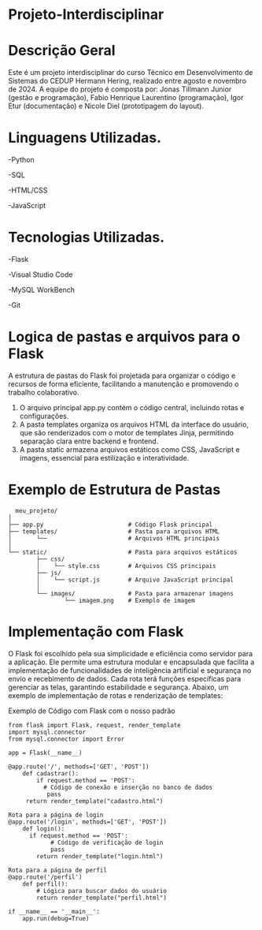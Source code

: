 # Projeto-Interdisciplinar
# Descrição Geral
Este é um projeto interdisciplinar do curso Técnico em Desenvolvimento de Sistemas do CEDUP Hermann Hering, realizado entre agosto e novembro de 2024. A equipe do projeto é composta por: Jonas Tillmann Junior (gestão e programação), Fabio Henrique Laurentino       (programação), Igor Etur (documentação) e Nicole Diel (prototipagem do layout).

# Linguagens Utilizadas.
-Python

-SQL

-HTML/CSS

-JavaScript
    
# Tecnologias Utilizadas.
-Flask

-Visual Studio Code

-MySQL WorkBench

-Git
    
# Logica de pastas e arquivos para o Flask
A estrutura de pastas do Flask foi projetada para organizar o código e recursos de forma eficiente, facilitando a manutenção e promovendo o trabalho colaborativo.

1. O arquivo principal app.py contém o código central, incluindo rotas e configurações.
2. A pasta templates organiza os arquivos HTML da interface do usuário, que são renderizados com o motor de templates Jinja, permitindo separação clara entre backend e frontend.
3. A pasta static armazena arquivos estáticos como CSS, JavaScript e imagens, essencial para estilização e interatividade.

# Exemplo de Estrutura de Pastas
      meu_projeto/
    │
    ├── app.py                        # Código Flask principal 
    ├── templates/                    # Pasta para arquivos HTML
    │       └──                       # Arquivos HTML principais
    │
    └── static/                       # Pasta para arquivos estáticos
            ├── css/
            │    └── style.css        # Arquivos CSS principais
            ├── js/
            │    └── script.js        # Arquivo JavaScript principal
            │
            └── images/               # Pasta para armazenar imagens
                    └── imagem.png    # Exemplo de imagem

# Implementação com Flask
O Flask foi escolhido pela sua simplicidade e eficiência como servidor para a aplicação. Ele permite uma estrutura modular e encapsulada que facilita a implementação de funcionalidades de inteligência artificial e segurança no envio e recebimento de dados.         Cada rota terá funções específicas para gerenciar as telas, garantindo estabilidade e segurança. Abaixo, um exemplo de implementação de rotas e renderização de templates:
    
Exemplo de Código com Flask com o nosso padrão

    from flask import Flask, request, render_template
    import mysql.connector
    from mysql.connector import Error

    app = Flask(__name__)

    @app.route('/', methods=['GET', 'POST'])
        def cadastrar():
            if request.method == 'POST':
              # Código de conexão e inserção no banco de dados
               pass
         return render_template("cadastro.html")

    Rota para a página de login
    @app.route('/login', methods=['GET', 'POST'])
        def login():
          if request.method == 'POST':
                # Código de verificação de login
                pass
            return render_template("login.html")

    Rota para a página de perfil
    @app.route('/perfil')
        def perfil():
            # Lógica para buscar dados do usuário
            return render_template("perfil.html")

    if __name__ == '__main__':
        app.run(debug=True)
